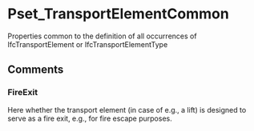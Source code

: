 # Pset_TransportElementCommon

Properties common to the definition of all occurrences of IfcTransportElement or IfcTransportElementType


## Comments

### FireExit

Here whether the transport element (in case of e.g., a lift) is designed to serve as a fire exit, e.g., for fire escape purposes.

